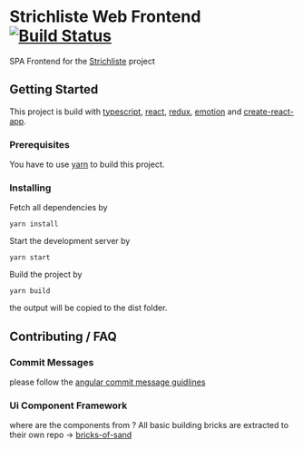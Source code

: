 # Strichliste Web Frontend [![Build Status](https://travis-ci.org/strichliste/strichliste-web-frontend.svg?branch=master)](https://travis-ci.org/strichliste/strichliste-web-frontend)

SPA Frontend for the [Strichliste](http://v2.strichliste.org/) project

## Getting Started

This project is build with [typescript](https://www.typescriptlang.org/),
[react](https://reactjs.org/), [redux](https://redux.js.org/),
[emotion](https://emotion.sh/) and
[create-react-app](https://github.com/facebook/create-react-app).

### Prerequisites

You have to use [yarn](https://yarnpkg.com/lang/en/) to build this project.

### Installing

Fetch all dependencies by

```
yarn install
```

Start the development server by

```
yarn start
```

Build the project by

```
yarn build
```

the output will be copied to the dist folder.

## Contributing / FAQ

### Commit Messages

please follow the
[angular commit message guidlines](https://github.com/angular/angular/blob/master/CONTRIBUTING.md#-commit-message-guidelines)

### Ui Component Framework

where are the components from ? All basic building bricks are extracted to their
own repo -> [bricks-of-sand](https://github.com/sanderdrummer/bricks-of-sand)

